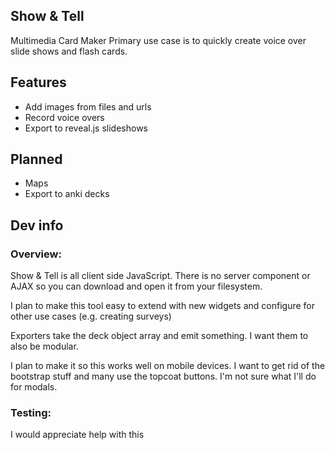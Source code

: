 Show & Tell
--------------------------------------------------------------------------------
Multimedia Card Maker 
Primary use case is to quickly create voice over slide shows and flash cards.

Features
--------
* Add images from files and urls
* Record voice overs
* Export to reveal.js slideshows

Planned
-------
* Maps
* Export to anki decks

Dev info
--------------------------------------------------------------------------------

### Overview:

Show & Tell is all client side JavaScript. There is no server component or AJAX
so you can download and open it from your filesystem.

I plan to make this tool easy to extend with new widgets and configure for other use cases (e.g. creating surveys)

Exporters take the deck object array and emit something.
I want them to also be modular.

I plan to make it so this works well on mobile devices.
I want to get rid of the bootstrap stuff and many use the topcoat buttons.
I'm not sure what I'll do for modals.

### Testing:

I would appreciate help with this

